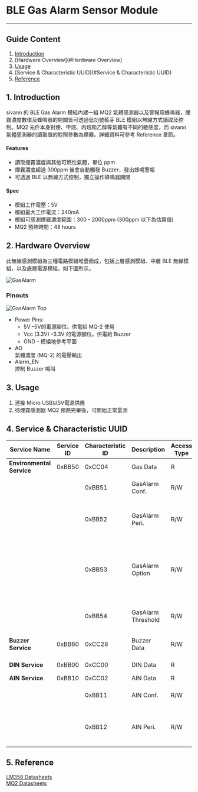 # BLE Gas Alarm Sensor Module 
---  

## Guide Content  

1. [Introduction](#Introduction)  
2. [Hardware Overview](#Hardware Overview)  
3. [Usage](#Usage)  
4. [Service & Characteristic UUID](#Service & Characteristic UUID)  
5. [Reference](#Reference)  


<a name="Introduction"></a>
## 1. Introduction  

sivann 的 BLE Gas Alarm 模組內建一組 MQ2 氣體感測器以及警報用蜂鳴器，煙霧濃度數值及蜂鳴器的開關皆可透過低功號藍芽 BLE 模組以無線方式讀取及控制。MQ2 元件本身對煙、甲烷、丙烷和乙醇等氣體有不同的敏感度，而 sivann 氣體感測器的讀取值的對照參數為煙霧。詳細資料可參考 Reference 章節。  

#### Features  
 * 讀取煙霧濃度與其他可燃性氣體，單位 ppm  
 * 煙霧濃度超過 300ppm 後會自動觸發 Buzzer，發出蜂鳴警報  
 * 可透過 BLE 以無線方式控制，獨立操作蜂鳴器開關  

#### Spec  
 * 模組工作電壓：5V  
 * 模組最大工作電流：240mA  
 * 模組可感測煙霧濃度範圍：300 - 2000ppm (300ppm 以下為估算值)  
 * MQ2 預熱時間：48 hours  


<a name="Hardware Overview"></a>
## 2. Hardware Overview  

此無線感測模組為三種電路模組堆疊而成，包括上層感測模組、中層 BLE 無線模組，以及底層電源模組，如下圖所示。  

![GasAlarm](http://i.imgur.com/b48dpg1l.png "GasAlarm")  

### Pinouts  
![GasAlarm Top](http://i.imgur.com/AMoCMcBm.png "GasAlarm Top")  

* Power Pins:  
  * 5V –5V的電源腳位。供電給 MQ-2 使用  
  * Vcc (3.3V) –3.3V 的電源腳位。供電給 Buzzer  
  * GND – 模組地參考平面  
* AO  
  氣體濃度 (MQ-2) 的電壓輸出  
* Alarm_EN  
  控制 Buzzer 鳴叫  

<a name="Usage"></a>
## 3. Usage  

1. 連接 Micro USB以5V電源供應  
2. 待煙霧感測器 MQ2 預熱完畢後，可開始正常量測  


<a name="Service & Characteristic UUID"></a>
## 4. Service & Characteristic UUID  

|  Service Name                |  Service ID  |  Characteristic ID  |  Description         |  Access Type  |  Note                                                          |  
|------------------------------|--------------|---------------------|----------------------|---------------|----------------------------------------------------------------|  
|  **Environmental Service**   |   0xBB50     |  0xCC04             |  Gas Data            |  R            |  Unit : ppm                                                    |  
|                              |              |  0xBB51             |  GasAlarm Conf.      |  R/W          |  0x01 (ON), 0x00 (OFF)                                         |  
|                              |              |  0xBB52             |  GasAlarm Peri.      |  R/W          |  Range : 10~255, Period = [Input * 10] ms                      |  
|                              |              |  0xBB53             |  GasAlarm Option     |  R/W          |  0x00 (Propane), 0x01 (Smoke), 0x02 (Methane), 0x03 (Ethanol)  |  
|                              |              |  0xBB54             |  GasAlarm Threshold  |  R/W          |  Range : 10~10000, Gas Alarm Limition                          |  
|  **Buzzer Service**          |   0xBB60     |  0xCC28             |  Buzzer Data         |  R/W          |  0x01 (ON), 0x00 (OFF)                                         |  
|  **DIN Service**             |   0xBB00     |  0xCC00             |  DIN Data            |  R            |  0x01 (H), 0x00 (L)                                            |  
|  **AIN Service**             |   0xBB10     |  0xCC02             |  AIN Data            |  R            |  Unit : mV                                                     |  
|                              |              |  0xBB11             |  AIN Conf.           |  R/W          |  0x01 (ON), 0x00 (OFF)                                         |  
|                              |              |  0xBB12             |  AIN Peri.           |  R/W          |  Range : 10~255, Period = [Input * 10] ms                      |  


<a name="Reference"></a>
## 5. Reference  

[LM358 Datasheets](http://www.ti.com/lit/ds/symlink/lm358.pdf "LM358")  
[MQ2 Datasheets](http://www.buyic.com.tw/datasheet/0113004018/data.rar "MQ2")  

